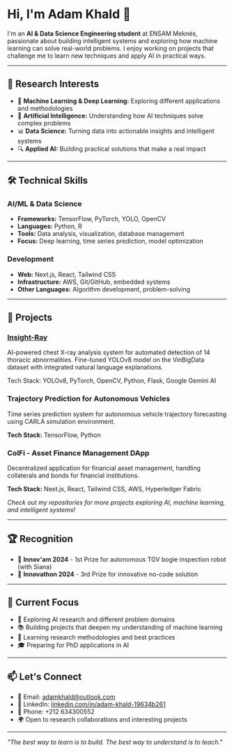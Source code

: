 # Hi, I'm Adam Khald 👋

I'm an **AI & Data Science Engineering student** at ENSAM Meknès, passionate about building intelligent systems and exploring how machine learning can solve real-world problems. I enjoy working on projects that challenge me to learn new techniques and apply AI in practical ways.

---

## 🔬 Research Interests

- 🧠 **Machine Learning & Deep Learning:** Exploring different applications and methodologies
- 🤖 **Artificial Intelligence:** Understanding how AI techniques solve complex problems
- 📊 **Data Science:** Turning data into actionable insights and intelligent systems
- 🔍 **Applied AI:** Building practical solutions that make a real impact

---

## 🛠️ Technical Skills

### AI/ML & Data Science
- **Frameworks:** TensorFlow, PyTorch, YOLO, OpenCV
- **Languages:** Python, R
- **Tools:** Data analysis, visualization, database management
- **Focus:** Deep learning, time series prediction, model optimization

### Development
- **Web:** Next.js, React, Tailwind CSS
- **Infrastructure:** AWS, Git/GitHub, embedded systems
- **Other Languages:** Algorithm development, problem-solving

---

## 🚀 Projects

### [Insight-Ray](https://github.com/Adamkhald/InsightRay)
AI-powered chest X-ray analysis system for automated detection of 14 thoracic abnormalities. Fine-tuned YOLOv8 model on the VinBigData dataset with integrated natural language explanations.

Tech Stack: YOLOv8, PyTorch, OpenCV, Python, Flask, Google Gemini AI

### Trajectory Prediction for Autonomous Vehicles
Time series prediction system for autonomous vehicle trajectory forecasting using CARLA simulation environment.

**Tech Stack:** TensorFlow, Python

### ColFi - Asset Finance Management DApp
Decentralized application for financial asset management, handling collaterals and bonds for financial institutions.

**Tech Stack:** Next.js, React, Tailwind CSS, AWS, Hyperledger Fabric

*Check out my repositories for more projects exploring AI, machine learning, and intelligent systems!*

---

## 🏆 Recognition

- 🥇 **Innov'am 2024** - 1st Prize for autonomous TGV bogie inspection robot (with Siana)
- 🥉 **Innovathon 2024** - 3rd Prize for innovative no-code solution

---

## 🎯 Current Focus

- 🔭 Exploring AI research and different problem domains
- 📚 Building projects that deepen my understanding of machine learning
- 🌱 Learning research methodologies and best practices
- 🎓 Preparing for PhD applications in AI

---

## 📫 Let's Connect

- 📧 Email: adamkhald@outlook.com
- 💼 LinkedIn: [linkedin.com/in/adam-khald-19634b261](https://www.linkedin.com/in/adam-khald-19634b261/)
- 📱 Phone: +212 634300552
- 🌍 Open to research collaborations and interesting projects

---

*"The best way to learn is to build. The best way to understand is to teach."*
